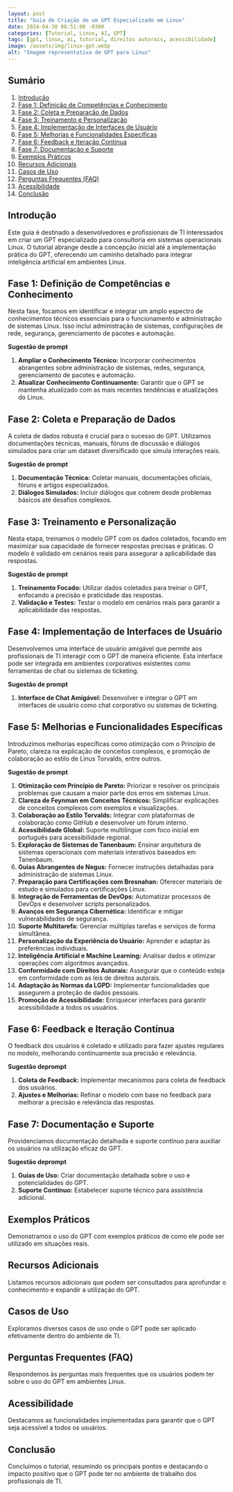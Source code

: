 ```yaml
---
layout: post
title: "Guia de Criação de um GPT Especializado em Linux"
date: 2024-04-30 08:51:00 -0300
categories: [Tutorial, Linux, AI, GPT]
tags: [gpt, linux, ai, tutorial, direitos autorais, acessibilidade]
image: /assets/img/linux-gpt.webp  
alt: "Imagem representativa de GPT para Linux"
---
```


## Sumário

1. [Introdução](#introdução)
2. [Fase 1: Definição de Competências e Conhecimento](#fase-1-definição-de-competências-e-conhecimento)
3. [Fase 2: Coleta e Preparação de Dados](#fase-2-coleta-e-preparação-de-dados)
4. [Fase 3: Treinamento e Personalização](#fase-3-treinamento-e-personalização)
5. [Fase 4: Implementação de Interfaces de Usuário](#fase-4-implementação-de-interfaces-de-usuário)
6. [Fase 5: Melhorias e Funcionalidades Específicas](#fase-5-melhorias-e-funcionalidades-específicas)
7. [Fase 6: Feedback e Iteração Contínua](#fase-6-feedback-e-iteração-contínua)
8. [Fase 7: Documentação e Suporte](#fase-7-documentação-e-suporte)
9. [Exemplos Práticos](#exemplos-práticos)
10. [Recursos Adicionais](#recursos-adicionais)
11. [Casos de Uso](#casos-de-uso)
12. [Perguntas Frequentes (FAQ)](#perguntas-frequentes-faq)
13. [Acessibilidade](#acessibilidade)
14. [Conclusão](#conclusão)

## Introdução
Este guia é destinado a desenvolvedores e profissionais de TI interessados em criar um GPT especializado para consultoria em sistemas operacionais Linux. O tutorial abrange desde a concepção inicial até a implementação prática do GPT, oferecendo um caminho detalhado para integrar inteligência artificial em ambientes Linux.

## Fase 1: Definição de Competências e Conhecimento
Nesta fase, focamos em identificar e integrar um amplo espectro de conhecimentos técnicos essenciais para o funcionamento e administração de sistemas Linux. Isso inclui administração de sistemas, configurações de rede, segurança, gerenciamento de pacotes e automação.

**Sugestão de prompt**
1. **Ampliar o Conhecimento Técnico:** Incorporar conhecimentos abrangentes sobre administração de sistemas, redes, segurança, gerenciamento de pacotes e automação.
2. **Atualizar Conhecimento Continuamente:** Garantir que o GPT se mantenha atualizado com as mais recentes tendências e atualizações do Linux.

## Fase 2: Coleta e Preparação de Dados
A coleta de dados robusta é crucial para o sucesso do GPT. Utilizamos documentações técnicas, manuais, fóruns de discussão e diálogos simulados para criar um dataset diversificado que simula interações reais.

**Sugestão de prompt**
1. **Documentação Técnica:** Coletar manuais, documentações oficiais, fóruns e artigos especializados.
2. **Diálogos Simulados:** Incluir diálogos que cobrem desde problemas básicos até desafios complexos.

## Fase 3: Treinamento e Personalização
Nesta etapa, treinamos o modelo GPT com os dados coletados, focando em maximizar sua capacidade de fornecer respostas precisas e práticas. O modelo é validado em cenários reais para assegurar a aplicabilidade das respostas.

**Sugestão de prompt**
1. **Treinamento Focado:** Utilizar dados coletados para treinar o GPT, enfocando a precisão e praticidade das respostas.
2. **Validação e Testes:** Testar o modelo em cenários reais para garantir a aplicabilidade das respostas.

## Fase 4: Implementação de Interfaces de Usuário
Desenvolvemos uma interface de usuário amigável que permite aos profissionais de TI interagir com o GPT de maneira eficiente. Esta interface pode ser integrada em ambientes corporativos existentes como ferramentas de chat ou sistemas de ticketing.

**Sugestão de prompt**
1. **Interface de Chat Amigável:** Desenvolver e integrar o GPT em interfaces de usuário como chat corporativo ou sistemas de ticketing.

## Fase 5: Melhorias e Funcionalidades Específicas
Introduzimos melhorias específicas como otimização com o Princípio de Pareto, clareza na explicação de conceitos complexos, e promoção de colaboração ao estilo de Linus Torvalds, entre outros.

**Sugestão de prompt**
1. **Otimização com Princípio de Pareto:** Priorizar e resolver os principais problemas que causam a maior parte dos erros em sistemas Linux.
2. **Clareza de Feynman em Conceitos Técnicos:** Simplificar explicações de conceitos complexos com exemplos e visualizações.
3. **Colaboração ao Estilo Torvalds:** Integrar com plataformas de colaboração como GitHub e desenvolver um fórum interno.
4. **Acessibilidade Global:** Suporte multilíngue com foco inicial em português para acessibilidade regional.
5. **Exploração de Sistemas de Tanenbaum:** Ensinar arquitetura de sistemas operacionais com materiais interativos baseados em Tanenbaum.
6. **Guias Abrangentes de Negus:** Fornecer instruções detalhadas para administração de sistemas Linux.
7. **Preparação para Certificações com Bresnahan:** Oferecer materiais de estudo e simulados para certificações Linux.
8. **Integração de Ferramentas de DevOps:** Automatizar processos de DevOps e desenvolver scripts personalizados.
9. **Avanços em Segurança Cibernética:** Identificar e mitigar vulnerabilidades de segurança.
10. **Suporte Multitarefa:** Gerenciar múltiplas tarefas e serviços de forma simultânea.
11. **Personalização da Experiência do Usuário:** Aprender e adaptar às preferências individuais.
12. **Inteligência Artificial e Machine Learning:** Analisar dados e otimizar operações com algoritmos avançados.
13. **Conformidade com Direitos Autorais:** Assegurar que o conteúdo esteja em conformidade com as leis de direitos autorais.
14. **Adaptação às Normas da LGPD:** Implementar funcionalidades que assegurem a proteção de dados pessoais.
15. **Promoção de Acessibilidade:** Enriquecer interfaces para garantir acessibilidade a todos os usuários.

## Fase 6: Feedback e Iteração Contínua
O feedback dos usuários é coletado e utilizado para fazer ajustes regulares no modelo, melhorando continuamente sua precisão e relevância.

**Sugestão deprompt**
1. **Coleta de Feedback:** Implementar mecanismos para coleta de feedback dos usuários.
2. **Ajustes e Melhorias:** Refinar o modelo com base no feedback para melhorar a precisão e relevância das respostas.

## Fase 7: Documentação e Suporte
Providenciamos documentação detalhada e suporte contínuo para auxiliar os usuários na utilização eficaz do GPT.

**Sugestão deprompt**
1. **Guias de Uso:** Criar documentação detalhada sobre o uso e potencialidades do GPT.
2. **Suporte Contínuo:** Estabelecer suporte técnico para assistência adicional.

## Exemplos Práticos
Demonstramos o uso do GPT com exemplos práticos de como ele pode ser utilizado em situações reais.

## Recursos Adicionais
Listamos recursos adicionais que podem ser consultados para aprofundar o conhecimento e expandir a utilização do GPT.

## Casos de Uso
Exploramos diversos casos de uso onde o GPT pode ser aplicado efetivamente dentro do ambiente de TI.

## Perguntas Frequentes (FAQ)
Respondemos às perguntas mais frequentes que os usuários podem ter sobre o uso do GPT em ambientes Linux.

## Acessibilidade
Destacamos as funcionalidades implementadas para garantir que o GPT seja acessível a todos os usuários.

## Conclusão
Concluímos o tutorial, resumindo os principais pontos e destacando o impacto positivo que o GPT pode ter no ambiente de trabalho dos profissionais de TI.